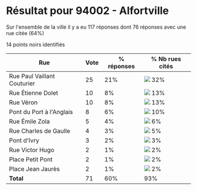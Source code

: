# Résultat pour 94002 - Alfortville

Sur l'ensemble de la ville il y a eu 117 réponses dont 76 réponses avec une rue citée (64%)

14 points noirs identifiés

| Rue | Vote | % réponses | % Nb rues cités|
|-----|------|------------|----------------|
| Rue Paul Vaillant Couturier | 25 | 21% | <img src="../../img/bar_32.gif" />&nbsp;32%|
| Rue Étienne Dolet | 10 | 8% | <img src="../../img/bar_13.gif" />&nbsp;13%|
| Rue Véron | 10 | 8% | <img src="../../img/bar_13.gif" />&nbsp;13%|
| Pont du Port à l'Anglais | 8 | 6% | <img src="../../img/bar_10.gif" />&nbsp;10%|
| Rue Émile Zola | 5 | 4% | <img src="../../img/bar_6.gif" />&nbsp;6%|
| Rue Charles de Gaulle | 4 | 3% | <img src="../../img/bar_5.gif" />&nbsp;5%|
| Pont d'Ivry | 3 | 2% | <img src="../../img/bar_3.gif" />&nbsp;3%|
| Rue Victor Hugo | 2 | 1% | <img src="../../img/bar_2.gif" />&nbsp;2%|
| Place Petit Pont | 2 | 1% | <img src="../../img/bar_2.gif" />&nbsp;2%|
| Place Jean Jaurès | 2 | 1% | <img src="../../img/bar_2.gif" />&nbsp;2%|
| **Total** | 71 | 60% | 93%|
